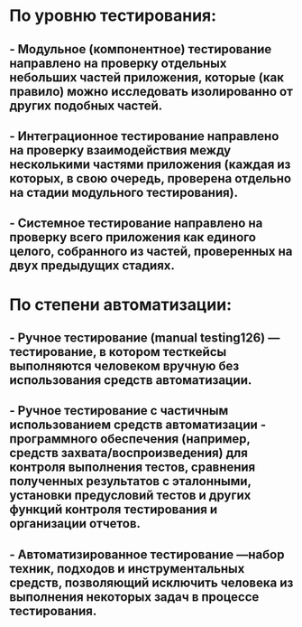 # По уровню тестирования:
## - Модульное (компонентное) тестирование направлено на проверку отдельных небольших частей приложения, которые (как правило) можно исследовать изолированно от других подобных частей.
## - Интеграционное тестирование направлено на проверку взаимодействия между несколькими частями приложения (каждая из которых, в свою очередь, проверена отдельно на стадии модульного тестирования).
## - Системное тестирование  направлено на проверку всего приложения как единого целого, собранного из частей, проверенных на двух предыдущих стадиях.

# По степени автоматизации:
## - Ручное тестирование (manual testing126) — тестирование, в котором тесткейсы выполняются человеком вручную без использования средств автоматизации.
## - Ручное тестирование с частичным использованием средств автоматизации - программного обеспечения (например, средств захвата/воспроизведения) для контроля выполнения тестов, сравнения полученных результатов с эталонными, установки предусловий тестов и других функций контроля тестирования и организации отчетов.
## - Автоматизированное тестирование  —набор техник, подходов и инструментальных средств, позволяющий исключить человека из выполнения некоторых задач в процессе тестирования.
